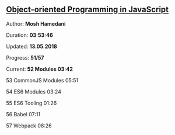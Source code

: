 
## [Object-oriented Programming in JavaScript](https://coursehunter.net/course/obektno-orientirovannoe-programmirovanie-v-javascript)

Author: **Mosh Hamedani**

Duration: **03:53:46**

Updated: **13.05.2018**

Progress: **51/57**

Current: **52 Modules 03:42**

53 CommonJS Modules
05:51

54 ES6 Modules
03:24

55 ES6 Tooling
01:26

56 Babel
07:11

57 Webpack
08:26
